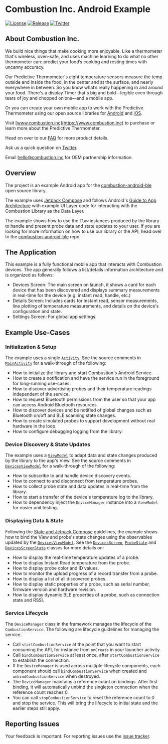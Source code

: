 # Combustion Inc. Android Example

[![License](https://img.shields.io/github/license/combustion-inc/combustion-android-ble?color=red)](LICENSE)
[![Release](https://img.shields.io/github/v/release/combustion-inc/combustion-android-ble?color=red&include_prereleases)](https://github.com/combustion-inc/combustion-android-example/releases)
[![Twitter](https://img.shields.io/badge/Twitter-@inccombustion-blue.svg?style=flat)](https://twitter.com/intent/tweet?screen_name=inccombustion)

## About Combustion Inc.

We build nice things that make cooking more enjoyable. Like a thermometer that's wireless, oven-safe, and uses machine learning to do what no other thermometer can: predict your food’s cooking and resting times with uncanny accuracy. 

Our Predictive Thermometer's eight temperature sensors measure the temp outside and inside the food, in the center and at the surface, and nearly everywhere in between. So you know what’s really happening in and around your food. There's a display Timer that's big and bold—legible even through tears of joy and chopped onions—and a mobile app. 

Or you can create your own mobile app to work with the Predictive Thermometer using our open source libraries for [Android](https://github.com/combustion-inc/combustion-android-ble) and [iOS](https://github.com/combustion-inc/combustion-ios-ble).

Visit [www.combustion.inc](https://www.combustion.inc) to purchase or learn more about the Predictive Thermometer.

Head on over to our [FAQ](https://combustion.inc/faq.html) for more product details.

Ask us a quick question on [Twitter](https://twitter.com/intent/tweet?screen_name=inccombustion).

Email [hello@combustion.inc](mailto:hello@combustion.inc) for OEM partnership information.

## Overview
The project is an example Android app for the [combustion-android-ble](https://github.com/combustion-inc/combustion-android-ble) open source library.

The example uses [Jetpack Compose](https://developer.android.com/jetpack/compose) and follows Android's [Guide to App Architecture](https://developer.android.com/jetpack/guide#ui-layer) with example UI Layer code for interacting with the Combustion Library as the Data Layer.  

The example shows how to use the `Flow` instances produced by the library to handle and present probe data and state updates to your user.  If you are looking for more information on how to use our library or the API, head over to the [combustion-android-ble](https://github.com/combustion-inc/combustion-android-ble) repo.

## The Application
This example is a fully functional mobile app that interacts with Combustion devices.  The app generally follows a list/details information architecture and is organized as follows:
- Devices Screen: The main screen on launch, it shows a card for each device that has been discovered and displays summary measurements in real-time for the device (e.g. instant read, handle, etc.)
- Details Screen: Includes cards for instant read, sensor measurements, line plotting of temperature measurements, and details on the device's configuration and state.
- Settings Screen: For global app settings.

## Example Use-Cases
### Initialization & Setup
The example uses a single [`Activity`](https://developer.android.com/guide/components/activities/intro-activities).  See the source comments in [`MainActivity`](app/src/main/java/inc/combustion/example/MainActivity.kt) for a walk-through of the following:
* How to initialize the library and start Combustion's Android Service.
* How to create a notification and have the service run in the foreground for long-running use-cases.
* How to discover advertising probes and their temperature readings independent of the service.
* How to request Bluetooth permissions from the user so that your app can access Android Bluetooth resources.  
* How to discover devices and be notified of global changes such as Bluetooth on/off and BLE scanning state changes.
* How to create simulated probes to support development without real hardware in the loop.
* How to configure debugging logging from the library.

### Device Discovery & State Updates
The example uses a [`ViewModel`](https://developer.android.com/topic/libraries/architecture/viewmodel) to adapt data and state changes produced by the library to the app's View.  See the source comments in [`DevicesViewModel`](app/src/main/java/inc/combustion/example/devices/DevicesViewModel.kt) for a walk-through of the following:
* How to subscribe to and handle device discovery events.
* How to connect to and disconnect from temperature probes.
* How to collect probe state and data updates in real-time from the library.
* How to start a transfer of the device's temperature log to the library.
* How to dependency inject the `DeviceManager` instance into a `ViewModel` for easier unit testing.

### Displaying Data & State 
Following the [State and Jetpack Compose](https://developer.android.com/jetpack/compose/state) guidelines, the example shows how to bind the View and probe's state changes using the observables updated by the [`DevicesViewModel`](app/src/main/java/inc/combustion/example/devices/DevicesViewModel.kt).  See the [`DevicesScreen`](app/src/main/java/inc/combustion/example/devices/DevicesScreen.kt), [`ProbeState`](app/src/main/java/inc/combustion/example/components/ProbeState.kt) and [`DevicesScreenState`](app/src/main/java/inc/combustion/example/devices/DevicesScreenState.kt) classes for more details on:
* How to display the real-time temperature updates of a probe.
* How to display Instant Read temperature from the probe.
* How to display probe color and ID values.
* How to monitor the upload progress of a record transfer from a probe.
* How to display a list of all discovered probes.
* How to display static properties of a probe, such as serial number, firmware version and hardware revision.
* How to display dynamic BLE properties of a probe, such as connection state and RSSI.

### Service Lifecycle
The `DeviceManager` class in the framework manages the lifecycle of the `CombustionService`.  The following are lifecycle guidelines for managing the service. 
* Call `startCombustionService` at the point that you want to start consuming the API, for instance from `onCreate` in your launcher activity.
* Call `bindCombustionService` at least once, after `startCombustionService` to establish the connection.
* If the `DeviceManager` is used across multiple lifecycle components, each component should call `bindCombustionService` when created and `unbindCombustionService` when destroyed.
* The `DeviceManager` maintains a reference count on bindings.  After first binding, it will automatically unbind the singleton connection when the reference count reaches 0.
* You can call `stopCombustionService` to reset the reference count to 0 and stop the service.  This will bring the lifecycle to initial state and the earlier steps still apply.


## Reporting Issues
Your feedback is important.  For reporting issues use the [issue tracker](https://github.com/combustion-inc/combustion-android-example/issues).  
